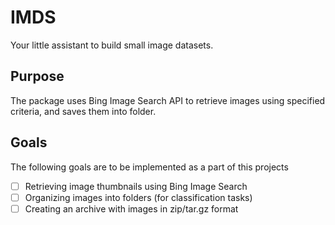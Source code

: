 # IMDS

Your little assistant to build small image datasets.

## Purpose

The package uses Bing Image Search API to retrieve images using specified 
criteria, and saves them into folder.

## Goals

The following goals are to be implemented as a part of this projects

- [ ] Retrieving image thumbnails using Bing Image Search
- [ ] Organizing images into folders (for classification tasks)
- [ ] Creating an archive with images in zip/tar.gz format
